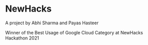 # NewHacks
A project by Abhi Sharma and Payas Hasteer

Winner of the Best Usage of Google Cloud Category at NewHacks Hackathon 2021
